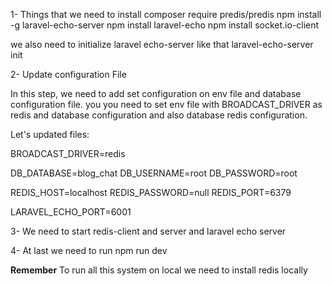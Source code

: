 1- Things that we need to install
composer require predis/predis
npm install -g laravel-echo-server
npm install laravel-echo
npm install socket.io-client

we also need to initialize laravel echo-server like that
laravel-echo-server init


2- Update configuration File

In this step, we need to add set configuration on env file and database configuration file. you you need to set env file with BROADCAST_DRIVER as redis and database configuration and also database redis configuration.

Let's updated files:

BROADCAST_DRIVER=redis
  
DB_DATABASE=blog_chat
DB_USERNAME=root
DB_PASSWORD=root
  
REDIS_HOST=localhost
REDIS_PASSWORD=null
REDIS_PORT=6379
   
LARAVEL_ECHO_PORT=6001


3- We need to start redis-client and server and laravel echo server

4- At last we need to run
npm run dev


**Remember**
To run all this system on local we need to install redis locally